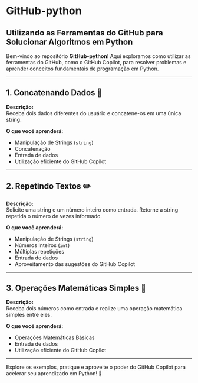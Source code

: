 # GitHub-python

## Utilizando as Ferramentas do GitHub para Solucionar Algoritmos em Python

Bem-vindo ao repositório **GitHub-python**! Aqui exploramos como utilizar as ferramentas do GitHub, como o GitHub Copilot, para resolver problemas e aprender conceitos fundamentais de programação em Python.

---

## 1. Concatenando Dados 🎲

**Descrição:**  
Receba dois dados diferentes do usuário e concatene-os em uma única string.

**O que você aprenderá:**  
- Manipulação de Strings (`string`)  
- Concatenação  
- Entrada de dados  
- Utilização eficiente do GitHub Copilot  

---

## 2. Repetindo Textos ✏️

**Descrição:**  
Solicite uma string e um número inteiro como entrada. Retorne a string repetida o número de vezes informado.

**O que você aprenderá:**  
- Manipulação de Strings (`string`)  
- Números Inteiros (`int`)  
- Múltiplas repetições  
- Entrada de dados  
- Aproveitamento das sugestões do GitHub Copilot  

---

## 3. Operações Matemáticas Simples 📐

**Descrição:**  
Receba dois números como entrada e realize uma operação matemática simples entre eles.

**O que você aprenderá:**  
- Operações Matemáticas Básicas  
- Entrada de dados  
- Utilização eficiente do GitHub Copilot  

---

Explore os exemplos, pratique e aproveite o poder do GitHub Copilot para acelerar seu aprendizado em Python! 🚀
